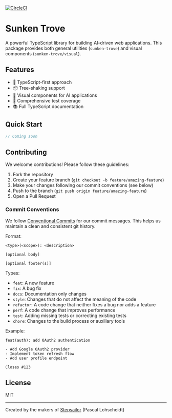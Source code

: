 
[![CircleCI](https://dl.circleci.com/status-badge/img/gh/Pascal-Lohscheidt/sunken-trove/tree/main.svg?style=svg)](https://dl.circleci.com/status-badge/redirect/gh/Pascal-Lohscheidt/sunken-trove/tree/main)

# Sunken Trove

A powerful TypeScript library for building AI-driven web applications. This package provides both general utilities (`sunken-trove`) and visual components (`sunken-trove/visual`).

## Features

- 🚀 TypeScript-first approach
- 📦 Tree-shaking support
- 🎨 Visual components for AI applications
- 🧪 Comprehensive test coverage
- 📚 Full TypeScript documentation

## Quick Start

```typescript
// Coming soon
```

## Contributing

We welcome contributions! Please follow these guidelines:

1. Fork the repository
2. Create your feature branch (`git checkout -b feature/amazing-feature`)
3. Make your changes following our commit conventions (see below)
4. Push to the branch (`git push origin feature/amazing-feature`)
5. Open a Pull Request

### Commit Conventions

We follow [Conventional Commits](https://www.conventionalcommits.org/) for our commit messages. This helps us maintain a clean and consistent git history.

Format:
```
<type>(<scope>): <description>

[optional body]

[optional footer(s)]
```

Types:
- `feat`: A new feature
- `fix`: A bug fix
- `docs`: Documentation only changes
- `style`: Changes that do not affect the meaning of the code
- `refactor`: A code change that neither fixes a bug nor adds a feature
- `perf`: A code change that improves performance
- `test`: Adding missing tests or correcting existing tests
- `chore`: Changes to the build process or auxiliary tools

Example:
```
feat(auth): add OAuth2 authentication

- Add Google OAuth2 provider
- Implement token refresh flow
- Add user profile endpoint

Closes #123
```

## License

MIT

---

Created by the makers of [Stepsailor](https://stepsailor.com) (Pascal Lohscheidt) 